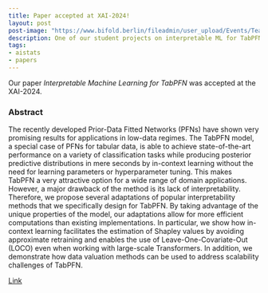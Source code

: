 ```yaml
---
title: Paper accepted at XAI-2024!
layout: post
post-image: "https://www.bifold.berlin/fileadmin/user_upload/Events/TeaserEvents/2024_26_02_teaser_2XAiConference_Events.png"
description: One of our student projects on interpretable ML for TabPFN got accepted at the XAI!
tags:
- aistats
- papers
---
```


Our paper *Interpretable Machine Learning for TabPFN* was accepted at the XAI-2024.

### Abstract 

The recently developed Prior-Data Fitted Networks (PFNs) have shown very promising results for applications in low-data regimes. The TabPFN model, a special case of PFNs for tabular data, is able to achieve state-of-the-art performance on a variety of classification tasks while producing posterior predictive distributions in mere seconds by in-context learning without the need for learning parameters or hyperparameter tuning. This makes TabPFN a very attractive option for a wide range of domain applications. However, a major drawback of the method is its lack of interpretability. Therefore, we propose several adaptations of popular interpretability methods that we specifically design for TabPFN. By taking advantage of the unique properties of the model, our adaptations allow for more efficient computations than existing implementations. In particular, we show how in-context learning facilitates the estimation of Shapley values by avoiding approximate retraining and enables the use of Leave-One-Covariate-Out (LOCO) even when working with large-scale Transformers. In addition, we demonstrate how data valuation methods can be used to address scalability challenges of TabPFN. 

[Link](https://arxiv.org/abs/2403.10923)
